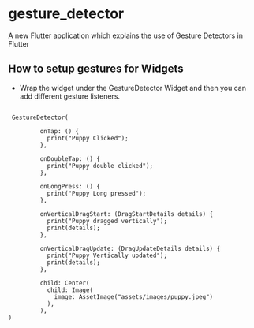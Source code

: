# gesture_detector

A new Flutter application which explains the use of Gesture Detectors in Flutter

## How to setup gestures for Widgets

 - Wrap the widget under the GestureDetector Widget and then you can add different gesture listeners.
 
 ```
 
  GestureDetector(

          onTap: () {
            print("Puppy Clicked");
          },

          onDoubleTap: () {
            print("Puppy double clicked");
          },

          onLongPress: () {
            print("Puppy Long pressed");
          },

          onVerticalDragStart: (DragStartDetails details) {
            print("Puppy dragged vertically");
            print(details);
          },

          onVerticalDragUpdate: (DragUpdateDetails details) {
            print("Puppy Vertically updated");
            print(details);
          },

          child: Center(
            child: Image(
              image: AssetImage("assets/images/puppy.jpeg")
            ),
          ),
 )
 
 ```
 
